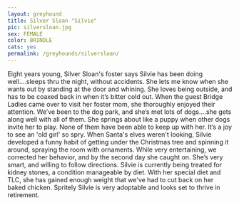 ```yaml
---
layout: greyhound
title: Silver Sloan "Silvie"
pic: silversloan.jpg
sex: FEMALE
color: BRINDLE
cats: yes
permalink: /greyhounds/silversloan/
---
```


Eight years young, Silver Sloan's foster says Silvie has been doing well….sleeps thru the night, without accidents.
She lets me know when she wants out by standing at the door and whining. She loves being outside, and has to be coaxed
back in when it’s bitter cold out. When the guest Bridge Ladies came over to visit her foster mom, she thoroughly
enjoyed their attention. We’ve been to the dog park, and she’s met lots of dogs….she gets along well with all of
them. She springs about like a puppy when other dogs invite her to play. None of them have been able to keep up with
her. It’s a joy to see an 'old girl' so spry. When Santa's elves weren't looking, Silvie developed a funny habit of
getting under the Christmas tree and spinning it around, spraying the room with ornaments. While very entertaining,
we corrected her behavior, and by the second day she caught on. She’s very smart, and willing to follow directions.
Silvie is currently being treated for kidney stones, a condition manageable by diet. With her special diet and TLC,
she has gained enough weight that we've had to cut back on her baked chicken. Spritely Silvie is very adoptable and
looks set to thrive in retirement.
